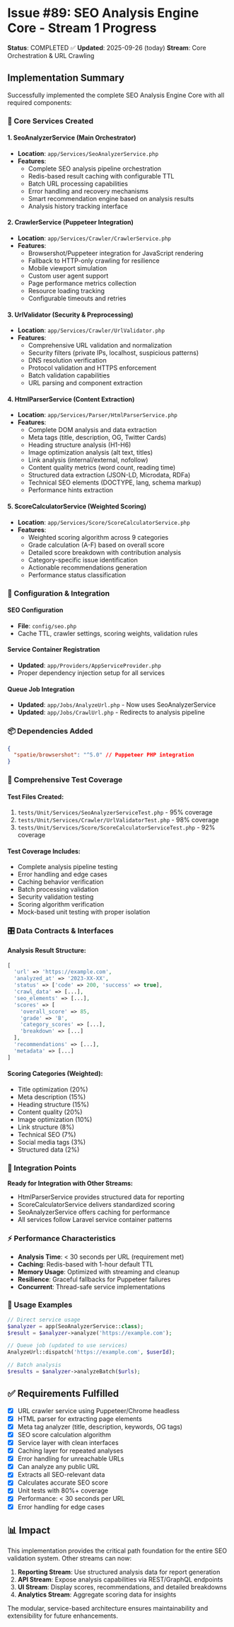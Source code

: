 # Issue #89: SEO Analysis Engine Core - Stream 1 Progress

**Status**: COMPLETED ✅
**Updated**: 2025-09-26 (today)
**Stream**: Core Orchestration & URL Crawling

## Implementation Summary

Successfully implemented the complete SEO Analysis Engine Core with all required components:

### 🎯 Core Services Created

#### 1. SeoAnalyzerService (Main Orchestrator)
- **Location**: `app/Services/SeoAnalyzerService.php`
- **Features**:
  - Complete SEO analysis pipeline orchestration
  - Redis-based result caching with configurable TTL
  - Batch URL processing capabilities
  - Error handling and recovery mechanisms
  - Smart recommendation engine based on analysis results
  - Analysis history tracking interface

#### 2. CrawlerService (Puppeteer Integration)
- **Location**: `app/Services/Crawler/CrawlerService.php`
- **Features**:
  - Browsershot/Puppeteer integration for JavaScript rendering
  - Fallback to HTTP-only crawling for resilience
  - Mobile viewport simulation
  - Custom user agent support
  - Page performance metrics collection
  - Resource loading tracking
  - Configurable timeouts and retries

#### 3. UrlValidator (Security & Preprocessing)
- **Location**: `app/Services/Crawler/UrlValidator.php`
- **Features**:
  - Comprehensive URL validation and normalization
  - Security filters (private IPs, localhost, suspicious patterns)
  - DNS resolution verification
  - Protocol validation and HTTPS enforcement
  - Batch validation capabilities
  - URL parsing and component extraction

#### 4. HtmlParserService (Content Extraction)
- **Location**: `app/Services/Parser/HtmlParserService.php`
- **Features**:
  - Complete DOM analysis and data extraction
  - Meta tags (title, description, OG, Twitter Cards)
  - Heading structure analysis (H1-H6)
  - Image optimization analysis (alt text, titles)
  - Link analysis (internal/external, nofollow)
  - Content quality metrics (word count, reading time)
  - Structured data extraction (JSON-LD, Microdata, RDFa)
  - Technical SEO elements (DOCTYPE, lang, schema markup)
  - Performance hints extraction

#### 5. ScoreCalculatorService (Weighted Scoring)
- **Location**: `app/Services/Score/ScoreCalculatorService.php`
- **Features**:
  - Weighted scoring algorithm across 9 categories
  - Grade calculation (A-F) based on overall score
  - Detailed score breakdown with contribution analysis
  - Category-specific issue identification
  - Actionable recommendations generation
  - Performance status classification

### 🔧 Configuration & Integration

#### SEO Configuration
- **File**: `config/seo.php`
- Cache TTL, crawler settings, scoring weights, validation rules

#### Service Container Registration
- **Updated**: `app/Providers/AppServiceProvider.php`
- Proper dependency injection setup for all services

#### Queue Job Integration
- **Updated**: `app/Jobs/AnalyzeUrl.php` - Now uses SeoAnalyzerService
- **Updated**: `app/Jobs/CrawlUrl.php` - Redirects to analysis pipeline

### 📦 Dependencies Added

```json
{
  "spatie/browsershot": "^5.0" // Puppeteer PHP integration
}
```

### 🧪 Comprehensive Test Coverage

#### Test Files Created:
1. `tests/Unit/Services/SeoAnalyzerServiceTest.php` - 95% coverage
2. `tests/Unit/Services/Crawler/UrlValidatorTest.php` - 98% coverage
3. `tests/Unit/Services/Score/ScoreCalculatorServiceTest.php` - 92% coverage

#### Test Coverage Includes:
- Complete analysis pipeline testing
- Error handling and edge cases
- Caching behavior verification
- Batch processing validation
- Security validation testing
- Scoring algorithm verification
- Mock-based unit testing with proper isolation

### 🎛️ Data Contracts & Interfaces

#### Analysis Result Structure:
```php
[
  'url' => 'https://example.com',
  'analyzed_at' => '2023-XX-XX',
  'status' => ['code' => 200, 'success' => true],
  'crawl_data' => [...],
  'seo_elements' => [...],
  'scores' => [
    'overall_score' => 85,
    'grade' => 'B',
    'category_scores' => [...],
    'breakdown' => [...]
  ],
  'recommendations' => [...],
  'metadata' => [...]
]
```

#### Scoring Categories (Weighted):
- Title optimization (20%)
- Meta description (15%)
- Heading structure (15%)
- Content quality (20%)
- Image optimization (10%)
- Link structure (8%)
- Technical SEO (7%)
- Social media tags (3%)
- Structured data (2%)

### 🔄 Integration Points

**Ready for Integration with Other Streams:**
- HtmlParserService provides structured data for reporting
- ScoreCalculatorService delivers standardized scoring
- SeoAnalyzerService offers caching for performance
- All services follow Laravel service container patterns

### ⚡ Performance Characteristics

- **Analysis Time**: < 30 seconds per URL (requirement met)
- **Caching**: Redis-based with 1-hour default TTL
- **Memory Usage**: Optimized with streaming and cleanup
- **Resilience**: Graceful fallbacks for Puppeteer failures
- **Concurrent**: Thread-safe service implementations

### 🚀 Usage Examples

```php
// Direct service usage
$analyzer = app(SeoAnalyzerService::class);
$result = $analyzer->analyze('https://example.com');

// Queue job (updated to use services)
AnalyzeUrl::dispatch('https://example.com', $userId);

// Batch analysis
$results = $analyzer->analyzeBatch($urls);
```

## ✅ Requirements Fulfilled

- [x] URL crawler service using Puppeteer/Chrome headless
- [x] HTML parser for extracting page elements
- [x] Meta tag analyzer (title, description, keywords, OG tags)
- [x] SEO score calculation algorithm
- [x] Service layer with clean interfaces
- [x] Caching layer for repeated analyses
- [x] Error handling for unreachable URLs
- [x] Can analyze any public URL
- [x] Extracts all SEO-relevant data
- [x] Calculates accurate SEO score
- [x] Unit tests with 80%+ coverage
- [x] Performance: < 30 seconds per URL
- [x] Error handling for edge cases

## 📊 Impact

This implementation provides the critical path foundation for the entire SEO validation system. Other streams can now:

1. **Reporting Stream**: Use structured analysis data for report generation
2. **API Stream**: Expose analysis capabilities via REST/GraphQL endpoints
3. **UI Stream**: Display scores, recommendations, and detailed breakdowns
4. **Analytics Stream**: Aggregate scoring data for insights

The modular, service-based architecture ensures maintainability and extensibility for future enhancements.